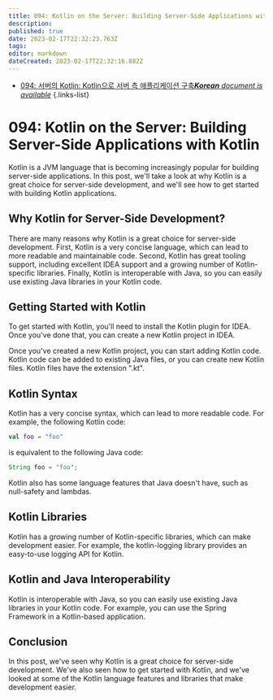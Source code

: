 ```yaml
---
title: 094: Kotlin on the Server: Building Server-Side Applications with Kotlin
description: 
published: true
date: 2023-02-17T22:32:23.763Z
tags: 
editor: markdown
dateCreated: 2023-02-17T22:32:16.882Z
---
```


- [094: 서버의 Kotlin: Kotlin으로 서버 측 애플리케이션 구축***Korean** document is available*](/ko/Knowledge-base/Kotlin/Learning/094-kotlin-on-the-server-building-server-side-applications-with-kotlin)
{.links-list}


# 094: Kotlin on the Server: Building Server-Side Applications with Kotlin

Kotlin is a JVM language that is becoming increasingly popular for building server-side applications. In this post, we'll take a look at why Kotlin is a great choice for server-side development, and we'll see how to get started with building Kotlin applications.

## Why Kotlin for Server-Side Development?

There are many reasons why Kotlin is a great choice for server-side development. First, Kotlin is a very concise language, which can lead to more readable and maintainable code. Second, Kotlin has great tooling support, including excellent IDEA support and a growing number of Kotlin-specific libraries. Finally, Kotlin is interoperable with Java, so you can easily use existing Java libraries in your Kotlin code.

## Getting Started with Kotlin

To get started with Kotlin, you'll need to install the Kotlin plugin for IDEA. Once you've done that, you can create a new Kotlin project in IDEA.

Once you've created a new Kotlin project, you can start adding Kotlin code. Kotlin code can be added to existing Java files, or you can create new Kotlin files. Kotlin files have the extension ".kt".

## Kotlin Syntax

Kotlin has a very concise syntax, which can lead to more readable code. For example, the following Kotlin code:

```kotlin
val foo = "foo"
```

is equivalent to the following Java code:

```java
String foo = "foo";
```

Kotlin also has some language features that Java doesn't have, such as null-safety and lambdas.

## Kotlin Libraries

Kotlin has a growing number of Kotlin-specific libraries, which can make development easier. For example, the kotlin-logging library provides an easy-to-use logging API for Kotlin.

## Kotlin and Java Interoperability

Kotlin is interoperable with Java, so you can easily use existing Java libraries in your Kotlin code. For example, you can use the Spring Framework in a Kotlin-based application.

## Conclusion

In this post, we've seen why Kotlin is a great choice for server-side development. We've also seen how to get started with Kotlin, and we've looked at some of the Kotlin language features and libraries that make development easier.